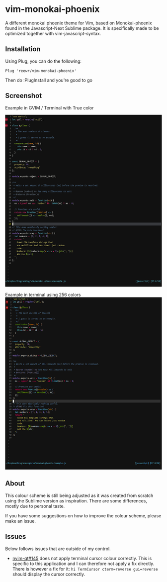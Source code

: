 # vim-monokai-phoenix

A different monokai phoenix theme for Vim, based on Monokai-phoenix found in the Javascript-Next Sublime package. It is specifically made to be optimized together with vim-javascript-syntax.

## Installation

Using Plug, you can do the following:

```vim
Plug 'reewr/vim-monokai-phoenix'
```

Then do :PlugInstall and you're good to go

## Screenshot

Example in GVIM / Terminal with True color

![vim-monokai-phoenix gui](./screenshot.png)

Example in terminal using 256 colors
![vim-monokai-phoenix terminal](./screenshot-terminal.png)

## About

This colour scheme is still being adjusted as it was created from scratch using the Sublime version as inspiration. There are some differences, mostly due to personal taste.

If you have some suggestions on how to improve the colour scheme, please make an issue.

## Issues

Below follows issues that are outside of my control.

- [nvim-qt#145](https://github.com/equalsraf/neovim-qt/issues/145) does not apply terminal cursor colour correctly. This is specific to this application and I can therefore not apply a fix directly. There is however a fix for it: `hi TermCursor cterm=reverse gui=reverse` should display the cursor correctly.
